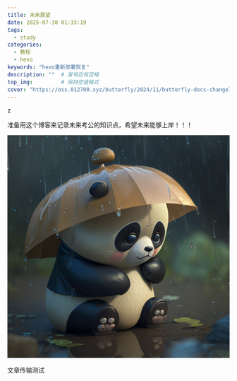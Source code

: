 ```yaml
---
title: 未来展望
date: 2025-07-30 01:33:19
tags:
  - study
categories:
  - 教程
  - hexo
keywords: "hexo重新部署恢复"
description: ""  # 冒号后有空格
top_img:         # 保持空值格式
cover: "https://oss.012700.xyz/butterfly/2024/11/butterfly-docs-changelog-cover-9.png"  # URL加引号
---
```


z

准备用这个博客来记录未来考公的知识点，希望未来能够上岸！！！

![1682391094827084](未来展望/1682391094827084-1754207949924-2.png)

文章传输测试




